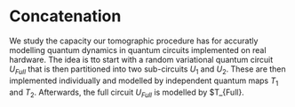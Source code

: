 # Concatenation

We study the capacity our tomographic procedure has for accuratly modelling quantum dynamics in quantum circuits implemented on real hardware. 
The idea is tto start with a random variational quantum circuit $U_{Full}$ that is then partitioned into two sub-circuits $U_1$ and $U_2$. These are then implemented individually and modelled by independent quantum maps $T_1$ and $T_2$. Afterwards, the full circuit $U_{Full}$ is modelled by $T_{Full}.

